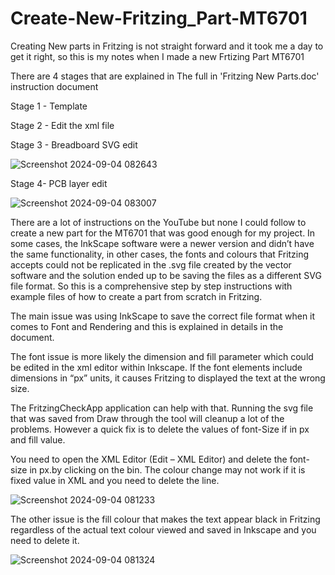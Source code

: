 # Create-New-Fritzing_Part-MT6701
Creating New parts in Fritzing is not straight forward and it took me a day to get it right, so this is my notes when I made a new Frtizing Part MT6701

There are 4 stages that are explained in The full in 'Fritzing New Parts.doc' instruction document

Stage 1 - Template

Stage 2 - Edit the xml file

Stage 3 - Breadboard SVG edit

![Screenshot 2024-09-04 082643](https://github.com/user-attachments/assets/0a2c6a35-7743-4e2b-aba9-47cb5250f7af)

Stage 4- PCB layer edit

![Screenshot 2024-09-04 083007](https://github.com/user-attachments/assets/f220ed39-0ca0-4e2e-916f-4da62f87f352)


There are a lot of instructions on the YouTube but none I could follow to create a new part for the MT6701 that was good enough for my project. In some cases, the InkScape software were a newer version and didn’t have the same functionality, in other cases, the fonts and colours that Fritzing accepts could not be replicated in the .svg file created by the vector software and the solution ended up to be saving the files as a different SVG file format.
So this is a comprehensive step by step instructions with example files of how to create a part from scratch in Fritzing.

The main issue was using InkScape to save the correct file format when it comes to Font and Rendering and this is explained in details in the document.

The font issue is more likely the dimension and fill parameter which could be edited in the xml editor within Inkscape. If the font elements include dimensions in “px” units, it causes Fritzing to displayed the text at the wrong size. 

The FritzingCheckApp application can help with that. Running the svg file that was saved from Draw through the tool will cleanup a lot of the problems. However a quick fix is to delete the values of font-Size if in px and fill value.

You need to open the XML Editor (Edit – XML Editor) and delete the font-size in px.by clicking on the bin. The colour change may not work if it is fixed value in XML and you need to delete the line.

![Screenshot 2024-09-04 081233](https://github.com/user-attachments/assets/8f07b2f2-e7df-45d7-867e-32d66262723b)

The other issue is the fill colour that makes the text appear black in Fritzing regardless of the actual text colour viewed and saved in Inkscape and you need to delete it.

![Screenshot 2024-09-04 081324](https://github.com/user-attachments/assets/ec5d38ef-9503-4922-89c6-7b0aa8f70c04)


